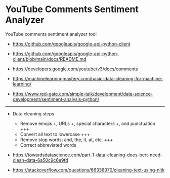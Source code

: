 YouTube Comments Sentiment Analyzer
===================================

YouTube comments sentiment analyzer tool


* https://github.com/googleapis/google-api-python-client
* https://github.com/googleapis/google-api-python-client/blob/main/docs/README.md
* https://developers.google.com/youtube/v3/docs/comments

* https://machinelearningmastery.com/basic-data-cleaning-for-machine-learning/

* https://www.red-gate.com/simple-talk/development/data-science-development/sentiment-analysis-python/

---

* Data cleaning steps

    * Remove emojis +, URLs +, special characters +, and punctuation  +++
    * Convert all text to lowercase +++
    * Remove stop words: and, the, it, at, etc. +++
    * Correct abbreviated words

* https://towardsdatascience.com/part-1-data-cleaning-does-bert-need-clean-data-6a50c9c6e9fd
* https://stackoverflow.com/questions/66338970/cleaning-text-using-nltk